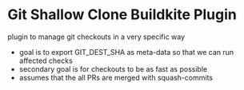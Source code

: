 # Git Shallow Clone Buildkite Plugin

plugin to manage git checkouts in a very specific way
 - goal is to export GIT_DEST_SHA as meta-data so that we can run affected checks
 - secondary goal is for checkouts to be as fast as possible
 - assumes that the all PRs are merged with squash-commits